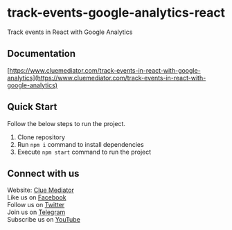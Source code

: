 # track-events-google-analytics-react

Track events in React with Google Analytics

## Documentation

[https://www.cluemediator.com/track-events-in-react-with-google-analytics](https://www.cluemediator.com/track-events-in-react-with-google-analytics)

## Quick Start

Follow the below steps to run the project.

1. Clone repository
2. Run `npm i` command to install dependencies
3. Execute `npm start` command to run the project

## Connect with us

Website: [Clue Mediator](https://www.cluemediator.com)  
Like us on [Facebook](https://www.facebook.com/thecluemediator)  
Follow us on [Twitter](https://twitter.com/cluemediator)  
Join us on [Telegram](https://t.me/cluemediator)  
Subscribe us on [YouTube](https://www.youtube.com/ClueMediator)